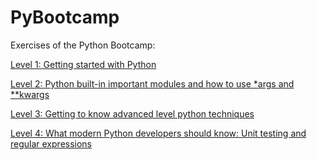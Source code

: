 # PyBootcamp

Exercises of the Python Bootcamp:


[Level 1: Getting started with Python](https://github.com/dexterneutron/pybootcamp/tree/master/level_1)

[Level 2: Python built-in important modules and how to use *args and **kwargs](https://github.com/dexterneutron/pybootcamp/tree/master/level_2)

[Level 3: Getting to know advanced level python techniques](https://github.com/dexterneutron/pybootcamp/tree/master/level_3)

[Level 4: What modern Python developers should know: Unit testing and regular expressions](https://github.com/dexterneutron/pybootcamp/tree/master/level_4)
